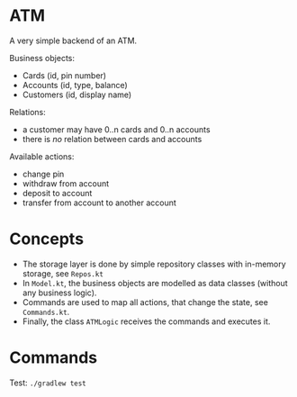 # ATM

A very simple backend of an ATM.

Business objects:
- Cards (id, pin number)
- Accounts (id, type, balance)
- Customers (id, display name)

Relations:
- a customer may have 0..n cards and 0..n accounts
- there is _no_ relation between cards and accounts

Available actions:
- change pin 
- withdraw from account
- deposit to account
- transfer from account to another account

# Concepts

- The storage layer is done by simple repository classes with in-memory storage, see `Repos.kt`
- In `Model.kt`, the business objects are modelled as data classes (without any business logic). 
- Commands are used to map all actions, that change the state, see `Commands.kt`. 
- Finally, the class `ATMLogic` receives the commands and executes it.

# Commands

Test: `./gradlew test`

